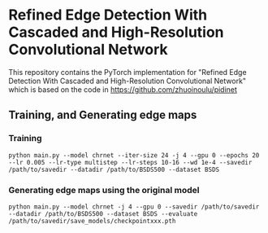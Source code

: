 # Refined Edge Detection With Cascaded and High-Resolution Convolutional Network

This repository contains the PyTorch implementation for 
"Refined Edge Detection With Cascaded and High-Resolution Convolutional Network" which is based on the code in https://github.com/zhuoinoulu/pidinet



## Training, and Generating edge maps

### Training
```
python main.py --model chrnet --iter-size 24 -j 4 --gpu 0 --epochs 20 --lr 0.005 --lr-type multistep --lr-steps 10-16 --wd 1e-4 --savedir /path/to/savedir --datadir /path/to/BSDS500 --dataset BSDS
```
### Generating edge maps using the original model
```
python main.py --model chrnet -j 4 --gpu 0 --savedir /path/to/savedir --datadir /path/to/BSDS500 --dataset BSDS --evaluate /path/to/savedir/save_models/checkpointxxx.pth
```
